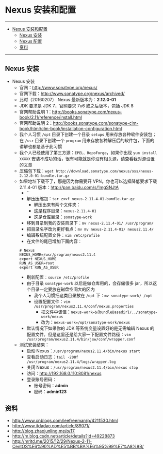 <h1 id="nexus0">Nexus 安装和配置</h1>

------

*   [Nexus 安装和配置](#nexus0)
    *   [Nexus 安装](#nexus1)
    *   [Nexus 配置](#nexus2)
    *   [资料](#nexus3)
    
------

<h2 id="nexus1">Nexus 安装</h2>

- Nexus 安装
    - 官网：<http://www.sonatype.org/nexus/>
    - 官网下载：<http://www.sonatype.org/nexus/archived/>
    - 此时（20160207） Nexus 最新版本为：**2.12.0-01**
    - JDK 要求是 JDK 7，官网要求 7u6 或之后版本，包括 JDK 8
    - 官网帮助说明 1：<http://books.sonatype.com/nexus-book/2.11/reference/install.html>
    - 官网帮助说明 2：<http://books.sonatype.com/sonatype-clm-book/html/clm-book/installation-configuration.html>
    - 我个人习惯 `/opt` 目录下创建一个目录 `setups` 用来存放各种软件安装包；在 `/usr` 目录下创建一个 `program` 用来存放各种解压后的软件包，下面的讲解也都是基于此习惯
    - 我个人已经使用了第三方源：`EPEL、RepoForge`，如果你出现 `yum install XXXXX` 安装不成功的话，很有可能就是你没有相关源，请查看我对源设置的文章
    - 压缩包下载：`wget http://download.sonatype.com/nexus/oss/nexus-2.12.0-01-bundle.tar.gz`
    - 如果地址下载不了，那是因为你需要开 VPN，你也可以选择降低要求下载 2.11.4-01 版本：<http://pan.baidu.com/s/1mgSNJtA>
        - ``
        - 解压压缩包：`tar zxvf nexus-2.11.4-01-bundle.tar.gz`
            - 解压出来有两个文件夹：
            - 这是程序目录：`nexus-2.11.4-01`
            - 这是仓库目录：`sonatype-work`
        - 移到目录到我的安装目录下：`mv nexus-2.11.4-01/ /usr/program/`
        - 把目录名字改为更好看点：`mv mv nexus-2.11.4-01/ nexus2.11.4/`
        - 编辑系统配置文件：`vim /etc/profile`
        - 在文件的尾巴增加下面内容：
        ```
        # Nexus
        NEXUS_HOME=/usr/program/nexus2.11.4
        export NEXUS_HOME
        RUN_AS_USER=root
        export RUN_AS_USER
        ```
        - 刷新配置：`source /etc/profile`
        - 由于目录 `sonatype-work` 以后是做仓库用的，会存储很多 jar，所以这个目录一定要放在磁盘空间大的区内
            - 我个人习惯把这类目录放在 `/opt` 下：`mv sonatype-work/ /opt`
            - 设置配置文件：`vim /usr/program/nexus2.11.4/conf/nexus.properties`
                - 把文件中该值：`nexus-work=${bundleBasedir}/../sonatype-work/nexus`
                - 改为：`nexus-work=/opt/sonatype-work/nexus`
        - 默认情况下如果你的 JDK 等系统变量设置好的是无需编辑 Nexus 的配置文件，但是这里还是给大家一下配置文件路径：`vim /usr/program/nexus2.11.4/bin/jsw/conf/wrapper.conf`
    - 测试安装结果：
        - 启动 Nexus：`/usr/program/nexus2.11.4/bin/nexus start`
        - 查看启动日志：`tail -200f /usr/program/nexus2.11.4/logs/wrapper.log`
        - 关闭 Nexus：`/usr/program/nexus2.11.4/bin/nexus stop`
        - 访问：http://192.168.0.110:8081/nexus
        - 登录账号密码：
            - 账号密码：**admin**
            - 密码：**admin123**
        
        
<h2 id="nexus3">资料</h2>

- <http://www.cnblogs.com/leefreeman/p/4211530.html>
- <http://www.itdadao.com/article/89071/>
- <http://blog.zhaojunling.me/p/17>
- <http://m.blog.csdn.net/article/details?id=49228873>
- <http://mritd.me/2015/12/29/Nexus-2-11-CentOS%E6%90%AD%E5%BB%BA%E6%95%99%E7%A8%8B/>